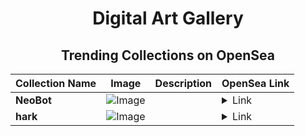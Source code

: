 <div align="center">

# Digital Art Gallery

## Trending Collections on OpenSea

| Collection Name                       | Image                                                                                     | Description                       | OpenSea Link                                                                                          |
|---------------------------------------|-------------------------------------------------------------------------------------------|-----------------------------------|--------------------------------------------------------------------------------------------------------|
| **NeoBot** | ![Image](https://i.seadn.io/s/raw/files/1cd0e9b0773583e2fa5127d69704e1d3.jpg?w=500&auto=format?w=200&auto=format) |  | <details><summary>Link</summary>[NeoBot](https://opensea.io/collection/neobot-20)</details> |
| **hark** | ![Image](https://i.seadn.io/s/raw/files/cf07fde7cbadc8de01791dc91672f006.png?w=500&auto=format?w=200&auto=format) |  | <details><summary>Link</summary>[hark](https://opensea.io/collection/hark-5)</details> |

</div>